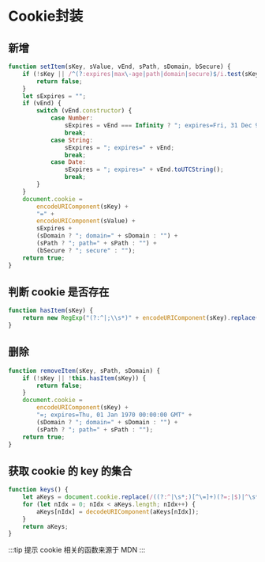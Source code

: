 # Cookie封装

## 新增

```js
function setItem(sKey, sValue, vEnd, sPath, sDomain, bSecure) {
    if (!sKey || /^(?:expires|max\-age|path|domain|secure)$/i.test(sKey)) {
        return false;
    }
    let sExpires = "";
    if (vEnd) {
        switch (vEnd.constructor) {
            case Number:
                sExpires = vEnd === Infinity ? "; expires=Fri, 31 Dec 9999 23:59:59 GMT" : "; max-age=" + vEnd;
                break;
            case String:
                sExpires = "; expires=" + vEnd;
                break;
            case Date:
                sExpires = "; expires=" + vEnd.toUTCString();
                break;
        }
    }
    document.cookie =
        encodeURIComponent(sKey) +
        "=" +
        encodeURIComponent(sValue) +
        sExpires +
        (sDomain ? "; domain=" + sDomain : "") +
        (sPath ? "; path=" + sPath : "") +
        (bSecure ? "; secure" : "");
    return true;
}
```

## 判断 cookie 是否存在

```js
function hasItem(sKey) {
    return new RegExp("(?:^|;\\s*)" + encodeURIComponent(sKey).replace(/[-.+*]/g, "\\$&") + "\\s*\\=").test(document.cookie);
}
```

## 删除

```js
function removeItem(sKey, sPath, sDomain) {
    if (!sKey || !this.hasItem(sKey)) {
        return false;
    }
    document.cookie =
        encodeURIComponent(sKey) +
        "=; expires=Thu, 01 Jan 1970 00:00:00 GMT" +
        (sDomain ? "; domain=" + sDomain : "") +
        (sPath ? "; path=" + sPath : "");
    return true;
}
```

## 获取 cookie 的 key 的集合

```js
function keys() {
    let aKeys = document.cookie.replace(/((?:^|\s*;)[^\=]+)(?=;|$)|^\s*|\s*(?:\=[^;]*)?(?:\1|$)/g, "").split(/\s*(?:\=[^;]*)?;\s*/);
    for (let nIdx = 0; nIdx < aKeys.length; nIdx++) {
        aKeys[nIdx] = decodeURIComponent(aKeys[nIdx]);
    }
    return aKeys;
}
```

:::tip 提示
cookie 相关的函数来源于 MDN
:::

<script>
import cookies from '../../.vuepress/public/js/cookies.js'
export default {
    data(){
        return {
            formItem: {
                key: '',
                value: ''
            }
        }
    },
    mounted(){
        console.log(cookies.keys(), '123')
    },
}
</script>
